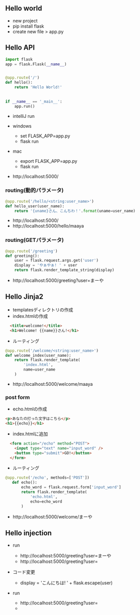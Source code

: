 ## Hello world

- new project
- pip install flask
- create new file > app.py

## Hello API

```python
import flask
app = flask.Flask(__name__)


@app.route('/')
def hello():
    return 'Hello World!'
    
    
if __name__ == '_main__':
    app.run()
```

- intelliJ run
- windows
  - set FLASK_APP=app.py
  - flask run
- mac
  - export FLASK_APP=app.py
  - flask run
    
    
- http://localhost:5000/

### routing(動的パラメータ)

```python
@app.route('/hello/<string:user_name>')
def hello_user(user_name):
    return '{uname}さん、こんちわ！'.format(uname=user_name)
```

- http://localhost:5000/
- http://localhost:5000/hello/maaya

### routing(GETパラメータ)

```python
@app.route('/greeting')
def greeting():
    user = flask.request.args.get('user')
    display = 'やぁやぁ! ' + user
    return flask.render_template_string(display)
```

- http://localhost:5000/greeting?user=まーや

## Hello Jinja2

- templatesディレクトリの作成
- index.htmlの作成
```html
  <title>welcome!</title>
  <h1>Welcome! {{name}}さん!</h1>
```
    
    
- ルーティング
```python
@app.route('/welcome/<string:user_name>')
def welcome_index(user_name):
    return flask.render_template(
        'index.html',
        name=user_name
    )
```

- http://localhost:5000/welcome/maaya

### post form

- echo.htmlの作成
```html
<p>あなたの打った文字はこちら</p>
<h1>{{echo}}</h1>
```

- index.htmlに追加
```html
  <form action="/echo" method="POST">
    <input type="text" name="input_word" />
    <button type="submit">GO!</button>
  </form>
```

- ルーティング
```python
@app.route('/echo', methods=['POST'])
   def echo():
       echo_word = flask.request.form['input_word']
       return flask.render_template(
           'echo.html',
           echo=echo_word
       )
```

- http://localhost:5000/welcome/まーや

## Hello injection

- run
    - http://localhost:5000/greeting?user=まーや
    - http://localhost:5000/greeting?user=<script>alert("hack")</script>
    
- コード変更
    - display = 'こんにちは! ' + flask.escape(user)

- run 
    -  http://localhost:5000/greeting?user=<script>alert("hack")</script>
    -  
